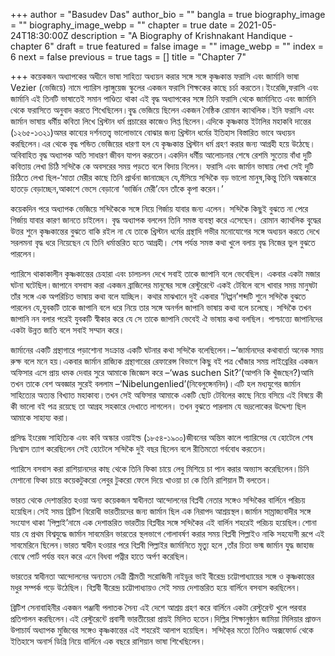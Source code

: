 +++
author = "Basudev Das"
author_bio = ""
bangla = true
biography_image = ""
biography_image_webp = ""
chapter = true
date = 2021-05-24T18:30:00Z
description = "A Biography of Krishnakant Handique - chapter 6"
draft = true
featured = false
image = ""
image_webp = ""
index = 6
next = false
previous = true
tags = []
title = "Chapter 7"

+++
কয়েকজন অধ্যাপকের অধীনে ভাষা সাহিত্য অধ্যয়ন করার সঙ্গে সঙ্গে কৃষ্ণকান্ত ফরাসি এবং জার্মানি ভাষা Vezier (ভেজিয়ে) নামে প্যারিস ল্যাঙ্গুয়েজ স্কুলের একজন ফরাসি শিক্ষকের কাছে চর্চা করতেন।ইংরেজি,ফরাসি এবং জার্মানি এই তিনটি ভাষাতেই সমান পাণ্ডিত্য থাকা এই বৃদ্ধ অধ্যাপকের সঙ্গে তিনি ফরাসি থেকে জার্মানিতে এবং জার্মানি থেকে ফরাসিতে অনুবাদ করতে শিখেছিলেন।বৃ্দ্ধ ভেজিয়ে ছিলেন একজন নৈষ্ঠিক রোমান ক্যাথলিক।ইনি ফরাসি এবং জার্মান ভাষায় ধর্মীয় কবিতা লিখে খ্রিস্টান ধর্ম প্রচারের কাজেও লিপ্ত ছিলেন।এদিকে কৃষ্ণকান্ত ইটালির মহাকবি দান্তের (১২৬৫-১৩২১)অমর কাব্যের দর্শনতত্ত্ব ভালোভাবে বোঝার জন্য খ্রিস্টান ধর্মের ইতিহাস বিস্তারিত ভাবে অধ্যয়ন করছিলেন।এর থেকে বৃদ্ধ পন্ডিত ভেজিয়ের ধারণা হল যে কৃষ্ণকান্ত খ্রিস্টান ধর্ম গ্রহণ করার জন্য আগ্রহী হয়ে উঠেছে।অবিবাহিত বৃদ্ধ অধ্যাপক অতি সাধারণ জীবন যাপন করতেন।একদিন ধর্মীয় আলোচনার শেষে রেশমি সুতোয় বাঁধা দুটি কবিতায় লেখা চিঠি সন্দিকৈ কে অবসরের সময় পড়তে বলে বিদায় নিলেন। ফরাসি এবং জার্মান ভাষায় লেখা সেই দুটি চিঠিতে লেখা ছিল-‘মাতা মেরীর কাছে তিনি প্রার্থনা জানাচ্ছেন যে,মঁসিয়ে সন্দিকৈ বড় ভালো মানুষ,কিন্তু তিনি অন্ধকারে হাতড়ে বেড়াচ্ছেন,আকাশে ভেসে বেড়ানো ‘ভার্জিন মেরী’যেন তাঁকে কৃপা করেন।’

কয়েকদিন পরে অধ্যাপক ভেজিয়ে সন্দিকৈকে সঙ্গে নিয়ে গির্জায় যাবার জন্য এলেন। সন্দিকৈ কিছুই বুঝতে না পেরে গির্জায় যাবার কারণ জানতে চাইলেন। বৃদ্ধ অধ্যাপক বললেন তিনি সমস্ত ব্যবস্থা করে এসেছেন। রোমান ক্যাথলিক বৃ্দ্ধের উত্তর শুনে কৃষ্ণকান্তের বুঝতে বাকি রইল না যে তাকে খ্রিস্টান ধর্মের গ্রন্থাদি গভীর মনোযোগের সঙ্গে অধ্যয়ন করতে দেখে সরলমনা বৃদ্ধ ধরে নিয়েছেন যে তিনি ধর্মান্তরিত হতে আগ্রহী। শেষ পর্যন্ত সমস্ত কথা খুলে বলায় বৃদ্ধ নিজের ভুল বুঝতে পারলেন।

প্যারিসে থাকাকালীন কৃষ্ণকান্তের চেহারা এবং চালচলন দেখে সবাই তাকে জাপানি বলে ভেবেছিল। একবার একটা মজার ঘটনা ঘটেছিল।জাপানে বসবাস করা একজন ব্রাজিলের মানুষের সঙ্গে রেস্টুরেন্টে একই টেবিলে বসে খাবার সময় মানুষটা তাঁর সঙ্গে এক অপরিচিত ভাষায় কথা বলে যাচ্ছিল। কথার মাঝখানে দুই একবার ‘নিপ্পন’শব্দটি শুনে সন্দিকৈ বুঝতে পারলেন যে,যুবকটি তাকে জাপানি বলে ধরে নিয়ে তার সঙ্গে অনর্গল জাপানি ভাষায় কথা বলে চলেছে। সন্দিকৈ তখন জাপানি নন বলার পরেই যুবকটি স্বীকার করে যে সে তাকে জাপানি ভেবেই ঐ ভাষায় কথা বলছিল। পাশ্চাত্ত্যে জাপানিদের একটা উন্নত জাতি বলে সবাই সম্মান করে।

জার্মানের একটি গ্রন্থাগারে পড়াশোনা সংক্রান্ত একটি ঘটনার কথা সন্দিকৈ বলেছিলেন।–‘জার্মানদের কথাবার্তা অনেক সময় রুক্ষ বলে মনে হয়।একবার জার্মান রাজ্যিক গ্রন্থাগারের রেফারেন্স বিভাগে কিছু বই পত্র খোঁজার সময় লাইব্রেরির একজন অফিসার এসে প্রায় ধমক দেবার সুরে আমাকে জিজ্ঞেস করে –‘was suchen Sit?’(আপনি কি খুঁজছেন?)আমি তখন তাকে বেশ অবজ্ঞার সুরেই বললাম –‘Nibelungenlied’(নিবেলুঙ্গেননিদ)।এটি হল মধ্যযুগের জার্মান সাহিত্যের অত্যন্ত বিখ্যাত মহাকাব্য।তখন সেই অফিসার আমাকে একটি ছোট টেবিলের কাছে নিয়ে বসিয়ে এই বিষয়ে কী কী ভালো বই পত্র রয়েছে তা আগ্রহ সহকারে দেখাতে লাগলেন। তখন বুঝতে পারলাম যে ভদ্রলোকের উদ্দেশ্য ছিল আমাকে সাহায্য করা।

প্রসিদ্ধ ইংরেজ সাহিত্যিক এবং কবি অস্কার ওয়াইল্ড (১৮৫৪-১৯০০)জীবনের অন্তিম কালে প্যারিসের যে হোটেলে শেষ নিঃশ্বাস ত্যাগ করেছিলেন সেই হোটেলে সন্দিকৈ দুই বছর ছিলেন বলে রীতিমতো গর্ববোধ করতেন।

প্যারিসে বসবাস করা রাশিয়ানদের কাছ থেকে তিনি ফিকা চায়ে লেবু মিশিয়ে চা পান করার অভ্যাস করেছিলেন।চিনি মেশানো ফিকা চায়ে কয়েকটুকরো লেবুর টুকরো ফেলে দিয়ে খাওয়া চা কে তিনি রাশিয়ান টী বলতেন।

ভারত থেকে দেশান্তরিত হওয়া অন্য কয়েকজন স্বাধীনতা আন্দোলনের বিপ্লবী নেতার সঙ্গেও সন্দিকৈর বার্লিনে পরিচয় হয়েছিল।সেই সময় ব্রিটিশ বিরোধী ভারতীয়দের জন্য জার্মান ছিল এক নিরাপদ আশ্রয়স্থল।জার্মান সাম্রাজ্যবাদীর সঙ্গে সংযোগ থাকা ‘পিল্লাই’নামে এক দেশান্তরিত ভারতীয় বিপ্লবীর সঙ্গে সন্দিকৈর এই বার্লিন শহরেই পরিচয় হয়েছিল।শোনা যায় যে প্রথম বিশ্বযুদ্ধে জার্মান সাবমেরিন ভারতের স্থলভাগে গোলাবর্ষণ করার সময় বিপ্লবী পিল্লাইও নাকি সহযোগী রূপে এই সাবমেরিনে ছিলেন।ভারত স্বাধীন হওয়ার পরে বিপ্লবী পিল্লাইর জার্মানিতে মৃত্যু হলে ,তাঁর চিতা ভস্ম জার্মান যুদ্ধ জাহাজ বোম্বে পোর্ট পর্যন্ত বহন করে এনে বিধবা পত্নীর হাতে অর্পণ করেছিল।

ভারতের স্বাধীনতা আন্দোলনের অন্যতম নেত্রী শ্রীমতী সরোজিনী নাইডুর ভাই বীরেন্দ্র চট্টোপাধ্যায়ের সঙ্গে ও কৃষ্ণকান্তের মধুর সম্পর্ক গড়ে উঠেছিল। বিপ্লবী বীরেন্দ্র চট্টোপাধ্যায়ও সেই সময় দেশান্তরিত হয়ে বার্লিনে বসবাস করছিলেন।

ব্রিটিশ সেনাবাহিনীর একজন পঞ্জাবী পলাতক সৈন্য এই দেশে আশ্রয় গ্রহণ করে বার্লিনে একটা রেস্টুরেন্ট খুলে পরবার প্রতিপালন করছিলেন।এই রেস্টুরেন্টে প্রবাসী ভারতীয়েরা প্রায়ই মিলিত হতেন।দিল্লির শিক্ষানুষ্ঠান জামিয়া মিলিয়ার প্রাক্তন উপাচার্য অধ্যাপক মুজিবের সঙ্গেও কৃষ্ণকান্তের এই শহরেই আলাপ হয়েছিল। সন্দিকৈ্র মতো তিনিও অক্সফোর্ড থেকে ইতিহাসে অনার্স ডিগ্রি নিয়ে বার্লিনে এক বছরে রাশিয়ান ভাষা শিখেছিলেন।